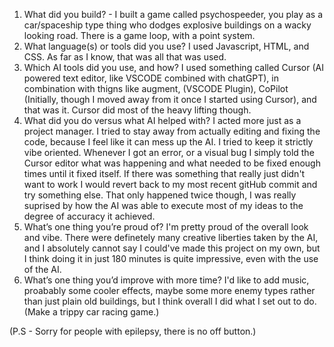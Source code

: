 1. What did you build? - I built a game called psychospeeder, you play as a car/spaceship type thing who dodges explosive buildings on a wacky looking road. There is a game loop, with a point system.
2. What language(s) or tools did you use?
I used Javascript, HTML, and CSS. As far as I know, that was all that was used.
3. Which AI tools did you use, and how?
I used something called Cursor (AI powered text editor, like VSCODE combined with chatGPT), in combination with thigns like augment, (VSCODE Plugin), CoPilot (Initially, though I moved away from it once I started using Cursor), and that was it. Cursor did most of the heavy lifting though.
4. What did you do versus what AI helped with?
I acted more just as a project manager. I tried to stay away from actually editing and fixing the code, because I feel like it can mess up the AI. I tried to keep it strictly vibe oriented. Whenever I got an error, or a visual bug I simply told the Cursor editor what was happening and what needed to be fixed enough times until it fixed itself. If there was something that really just didn't want to work I would revert back to my most recent gitHub commit and try something else. That only happened twice though, I was really suprised by how the AI was able to execute most of my ideas to the degree of accuracy it achieved.
5. What’s one thing you’re proud of?
I'm pretty proud of the overall look and vibe. There were definetely many creative liberties taken by the AI, and I absolutely cannot say I could've made this project on my own, but I think doing it in just 180 minutes is quite impressive, even with the use of the AI.
6. What’s one thing you’d improve with more time?
I'd like to add music, proabably some cooler effects, maybe some more enemy types rather than just plain old buildings, but I think overall I did what I set out to do. (Make a trippy car racing game.)

(P.S - Sorry for people with epilepsy, there is no off button.)
